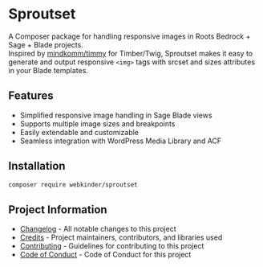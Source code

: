 # Sproutset

A Composer package for handling responsive images in Roots Bedrock + Sage + Blade projects.  
Inspired by [mindkomm/timmy](https://github.com/mindkomm/timmy) for Timber/Twig, Sproutset makes it easy to generate and output responsive `<img>` tags with srcset and sizes attributes in your Blade templates.

## Features

- Simplified responsive image handling in Sage Blade views
- Supports multiple image sizes and breakpoints
- Easily extendable and customizable
- Seamless integration with WordPress Media Library and ACF

## Installation

```bash
composer require webkinder/sproutset
```

## Project Information

- [Changelog](CHANGELOG.md) - All notable changes to this project
- [Credits](CREDITS.md) - Project maintainers, contributors, and libraries used
- [Contributing](CONTRIBUTING.md) - Guidelines for contributing to this project
- [Code of Conduct](CODE_OF_CONDUCT.md) - Code of Conduct for this project